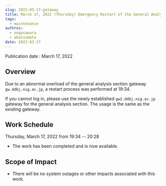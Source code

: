 ```yaml
---
slug: 2022-03-17-gateway
title: March 17, 2022 (Thursday) Emergency Restart of the General Analysis Section Gateway
tags:
  - maintenance
authros:
  - oogasawara
  - akatsumata
date: 2022-03-17
---
```


Publication date : March 17, 2022

## Overview

Due to an abnormal overload of the general analysis section gateway `gw.ddbj.nig.ac.jp`, a restart process was performed at 19:34.

If you cannot log in, please use the newly established `gw2.ddbj.nig.ac.jp` gateway for the general analysis section.
The usage is the same as the existing gateway.


## Work Schedule

Thursday, March 17, 2022 from 19:34  -- 20:28

- The work has been completed and is now available.


## Scope of Impact

- There will be no system outages or other impacts associated with this work.
